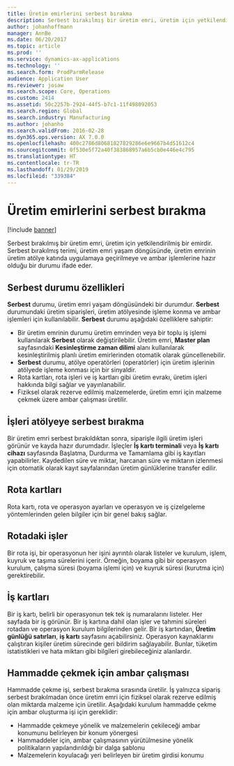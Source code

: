 ```yaml
---
title: Üretim emirlerini serbest bırakma
description: Serbest bırakılmış bir üretim emri, üretim için yetkilendirilmiş bir emirdir. Serbest bırakılmış terimi, üretim emri yaşam döngüsünde, üretim emrinin üretim atölye katında uygulamaya geçirilmeye ve ambar işlemlerine hazır olduğu bir durumu ifade eder.
author: johanhoffmann
manager: AnnBe
ms.date: 06/20/2017
ms.topic: article
ms.prod: ''
ms.service: dynamics-ax-applications
ms.technology: ''
ms.search.form: ProdParmRelease
audience: Application User
ms.reviewer: josaw
ms.search.scope: Core, Operations
ms.custom: 2414
ms.assetid: 50c2257b-2924-44f5-b7c1-11f498092053
ms.search.region: Global
ms.search.industry: Manufacturing
ms.author: johanho
ms.search.validFrom: 2016-02-28
ms.dyn365.ops.version: AX 7.0.0
ms.openlocfilehash: 400c2786d80681827829286e6e9667b4d51612c4
ms.sourcegitcommit: 0f530e5f72a40f383868957a6b5cb0e446e4c795
ms.translationtype: HT
ms.contentlocale: tr-TR
ms.lasthandoff: 01/29/2019
ms.locfileid: "339384"
---
```

# <a name="release-production-orders"></a>Üretim emirlerini serbest bırakma

[!include [banner](../includes/banner.md)]

Serbest bırakılmış bir üretim emri, üretim için yetkilendirilmiş bir emirdir. Serbest bırakılmış terimi, üretim emri yaşam döngüsünde, üretim emrinin üretim atölye katında uygulamaya geçirilmeye ve ambar işlemlerine hazır olduğu bir durumu ifade eder. 

<a name="characteristics-of-the-released-state"></a>Serbest durumu özellikleri
-------------------------------------

**Serbest** durumu, üretim emri yaşam döngüsündeki bir durumdur. **Serbest** durumundaki üretim siparişleri, üretim atölyesinde işleme konma ve ambar işlemleri için kullanılabilir. **Serbest** durumu aşağıdaki özelliklere sahiptir:

-   Bir üretim emrinin durumu üretim emrinden veya bir toplu iş işlemi kullanılarak **Serbest** olarak değiştirilebilir. Üretim emri, **Master plan** sayfasındaki **Kesinleştirme zaman dilimi** alanı kullanılarak kesinleştirilmiş planlı üretim emirlerinden otomatik olarak güncellenebilir.
-   **Serbest** durumu, atölye operatörleri (operatörler) için üretim işlerinin atölyede işleme konması için bir sinyaldir.
-   Rota kartları, rota işleri ve iş kartları gibi üretim evrakı, üretim işleri hakkında bilgi sağlar ve yayınlanabilir.
-   Fiziksel olarak rezerve edilmiş malzemelerde, üretim emri için malzeme çekmek üzere ambar çalışması üretilir.

## <a name="releasing-jobs-to-the-shop-floor"></a>İşleri atölyeye serbest bırakma
Bir üretim emri serbest bırakıldıktan sonra, siparişle ilgili üretim işleri görünür ve kayda hazır durumdadır. İşleçler **İş kartı terminali** veya **İş kartı cihazı** sayfasında Başlatma, Durdurma ve Tamamlama gibi iş kayıtları yapabilirler. Kaydedilen süre ve miktar, harcanan süre ve miktarın izlenmesi için otomatik olarak kayıt sayfalarından üretim günlüklerine transfer edilir.

## <a name="route-cards"></a>Rota kartları
Rota kartı, rota ve operasyon ayarları ve operasyon ve iş çizelgeleme yöntemlerinden gelen bilgiler için bir genel bakış sağlar.

## <a name="route-jobs"></a>Rotadaki işler
Bir rota işi, bir operasyonun her işini ayrıntılı olarak listeler ve kurulum, işlem, kuyruk ve taşıma sürelerini içerir. Örneğin, boyama gibi bir operasyon kurulum, çalışma süresi (boyama işlemi için) ve kuyruk süresi (kurutma için) gerektirebilir.

## <a name="job-cards"></a>İş kartları
Bir iş kartı, belirli bir operasyonun tek tek iş numaralarını listeler. Her sayfada bir iş görünür. Bir iş kartına dahil olan işler ve tahmini süreleri rotadan ve operasyon kurulum bilgilerinden gelir. Bir iş kartından, **Üretim günlüğü satırları**, **iş kartı** sayfasını açabilirsiniz. Operasyon kaynaklarını çalıştıran kişiler üretim sürecinde geri bildirim sağlayabilir. Bunlar, tüketim istatistikleri ve hata miktarı gibi bilgileri girebileceğiniz alanlardır.

## <a name="warehouse-work-for-raw-material-picking"></a>Hammadde çekmek için ambar çalışması
Hammadde çekme işi, serbest bırakma sırasında üretilir. İş yalnızca sipariş serbest bırakılmadan önce üretim emri için fiziksel olarak rezerve edilmiş olan miktarda malzeme için üretilir. Aşağıdaki kurulum hammadde çekme için ambar oluşturma işi için gereklidir:

-   Hammadde çekmeye yönelik ve malzemelerin çekileceği ambar konumunu belirleyen bir konum yönergesi
-   Hammaddeler için, ambar çalışmasının yürütülmesine yönelik politikaların yapılandırıldığı bir dalga şablonu
-   Malzemelerin koyulacağı yeri belirleyen bir üretim girdisi konumu




